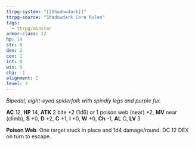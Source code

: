 ```yaml
---
ttrpg-system: "[[Shadowdark]]"
ttrpg-source: "Shadowdark Core Rules"
tags:
  - ttrpg/monster
armor-class: 12
hp: 14
str: 0
dex: 2
con: 1
int: 0
wis: 0
cha: -1
alignment: C
level: 3
---
```


_Bipedal, eight-eyed spiderfolk with spindly legs and purple fur._

**AC** 12, **HP** 14, **ATK** 2 bite +2 (1d6) or 1 poison web (near) +2, **MV** near (climb), **S** +0, **D** +2, **C** +1, **I** +0, **W** +0, **Ch** -1, **AL** C, **LV** 3

**Poison Web**. One target stuck in place and 1d4 damage/round. DC 12 DEX on turn to escape.

